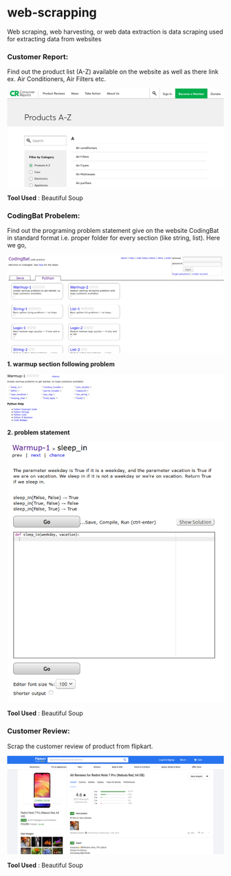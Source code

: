 # web-scrapping

Web scraping, web harvesting, or web data extraction is data scraping used for extracting data from websites

### Customer Report:

Find out the product list (A-Z) available on the website as well as there link ex. Air Conditioners, Air Filters etc.

![alt text](ConsumerReports.png)

**Tool Used** : Beautiful Soup

### CodingBat Probelem:

Find out the programing problem statement give on the website CodingBat in standard format i.e. proper folder for every section (like string, list). Here we go, 

![alt text](CodingBatPython.png)



**1. warmup section following problem**

![alt text](CodingBatPythonWarmup-1.png)

**2. problem statement**

![alt text](CodingBatPythonWarmup-1sleep_in.png)

**Tool Used** : Beautiful Soup

### Customer Review:
 
Scrap the customer review of product from flipkart. 

![alt text](customer_review.png)

**Tool Used** : Beautiful Soup


